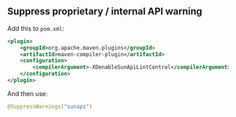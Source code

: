 ## Suppress proprietary / internal API warning
Add this to `pom.xml`:
```xml
<plugin>
    <groupId>org.apache.maven.plugins</groupId>
    <artifactId>maven-compiler-plugin</artifactId>
    <configuration>
        <compilerArgument>-XDenableSunApiLintControl</compilerArgument>
    </configuration>
</plugin>
```
And then use:
```java
@SuppressWarnings("sunapi")
```
